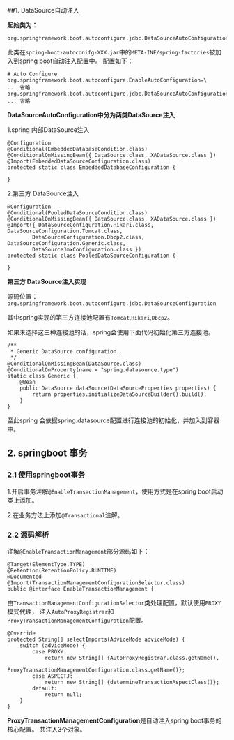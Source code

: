 ##1. DataSource自动注入

**起始类为：**

	org.springframework.boot.autoconfigure.jdbc.DataSourceAutoConfiguration

此类在`spring-boot-autoconifg-XXX.jar`中的`META-INF/spring-factories`被加入到spring boot自动注入配置中。
配置如下：

	# Auto Configure
	org.springframework.boot.autoconfigure.EnableAutoConfiguration=\
	... 省略 
	org.springframework.boot.autoconfigure.jdbc.DataSourceAutoConfiguration,\
	... 省略 

**DataSourceAutoConfiguration中分为两类DataSource注入**

1.spring 内部DataSource注入
 

	@Configuration
	@Conditional(EmbeddedDatabaseCondition.class)
	@ConditionalOnMissingBean({ DataSource.class, XADataSource.class })
	@Import(EmbeddedDataSourceConfiguration.class)
	protected static class EmbeddedDatabaseConfiguration {

	}

2.第三方 DataSource注入

	@Configuration
	@Conditional(PooledDataSourceCondition.class)
	@ConditionalOnMissingBean({ DataSource.class, XADataSource.class })
	@Import({ DataSourceConfiguration.Hikari.class, DataSourceConfiguration.Tomcat.class,
			DataSourceConfiguration.Dbcp2.class, DataSourceConfiguration.Generic.class,
			DataSourceJmxConfiguration.class })
	protected static class PooledDataSourceConfiguration {

	}

**第三方 DataSource注入实现**

源码位置：`org.springframework.boot.autoconfigure.jdbc.DataSourceConfiguration`

其中spring实现的第三方连接池配置有`Tomcat`,`Hikari`,`Dbcp2`。

如果未选择这三种连接池的话，spring会使用下面代码初始化第三方连接池。

	/**
	 * Generic DataSource configuration.
	 */
	@ConditionalOnMissingBean(DataSource.class)
	@ConditionalOnProperty(name = "spring.datasource.type")
	static class Generic {
		@Bean
		public DataSource dataSource(DataSourceProperties properties) {
			return properties.initializeDataSourceBuilder().build();
		}
	}

至此spring 会依据spring.datasource配置进行连接池的初始化，并加入到容器中。

## 2. springboot 事务

### 2.1 使用springboot事务

1.开启事务注解`@EnableTransactionManagement`，使用方式是在spring boot启动类上添加。


2.在业务方法上添加`@Transactional`注解。


### 2.2 源码解析

注解`@EnableTransactionManagement`部分源码如下：

	@Target(ElementType.TYPE)
	@Retention(RetentionPolicy.RUNTIME)
	@Documented
	@Import(TransactionManagementConfigurationSelector.class)
	public @interface EnableTransactionManagement {


由`TransactionManagementConfigurationSelector`类处理配置，默认使用`PROXY`模式代理，
注入`AutoProxyRegistrar`和`ProxyTransactionManagementConfiguration`配置。



	@Override
	protected String[] selectImports(AdviceMode adviceMode) {
		switch (adviceMode) {
			case PROXY:
				return new String[] {AutoProxyRegistrar.class.getName(),
						ProxyTransactionManagementConfiguration.class.getName()};
			case ASPECTJ:
				return new String[] {determineTransactionAspectClass()};
			default:
				return null;
		}
	}


**ProxyTransactionManagementConfiguration**是自动注入spring boot事务的核心配置。
共注入3个对象。

 

 
